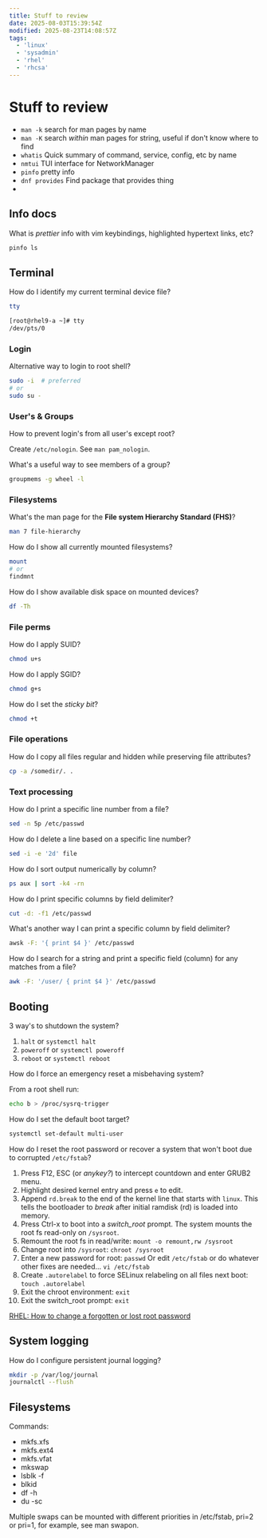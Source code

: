 ```yaml
---
title: Stuff to review
date: 2025-08-03T15:39:54Z
modified: 2025-08-23T14:08:57Z
tags:
  - 'linux'
  - 'sysadmin'
  - 'rhel'
  - 'rhcsa'
---
```


# Stuff to review

* `man -k` search for man pages by name
* `man -K` search _within_ man pages for string, useful if don't know where to find
* `whatis` Quick summary of command, service, config, etc by name
* `nmtui` TUI interface for NetworkManager
* `pinfo` pretty info
* `dnf provides` Find package that provides thing
* 

## Info docs

What is _prettier_ info with vim keybindings, highlighted hypertext links, etc?

```bash
pinfo ls
```

## Terminal

How do I identify my current terminal device file?

```bash
tty
```

```bash
[root@rhel9-a ~]# tty
/dev/pts/0
```

### Login

Alternative way to login to root shell?

```bash
sudo -i  # preferred
# or
sudo su -
```

### User's & Groups

How to prevent login's from all user's except root?

Create `/etc/nologin`. See `man pam_nologin`.

What's a useful way to see members of a group?

```bash
groupmems -g wheel -l
```

### Filesystems

What's the man page for the **File system Hierarchy Standard (FHS)**?

```bash
man 7 file-hierarchy
```

How do I show all currently mounted filesystems?

```bash
mount
# or
findmnt
```

How do I show available disk space on mounted devices?

```bash
df -Th
```

### File perms

How do I apply SUID?

```bash
chmod u+s
```

How do I apply SGID?

```bash
chmod g+s
```

How do I set the _sticky bit_?

```bash
chmod +t
```

### File operations

How do I copy all files regular and hidden while preserving file attributes?

```bash
cp -a /somedir/. .
```

### Text processing

How do I print a specific line number from a file?

```bash
sed -n 5p /etc/passwd
```

How do I delete a line based on a specific line number?

```bash
sed -i -e '2d' file
```

How do I sort output numerically by column?

```bash
ps aux | sort -k4 -rn
```

How do I print specific columns by field delimiter?

```bash
cut -d: -f1 /etc/passwd
```

What's another way I can print a specific column by field delimiter?

```bash
awsk -F: '{ print $4 }' /etc/passwd
```

How do I search for a string and print a specific field (column) for any matches from a file?

```bash
awk -F: '/user/ { print $4 }' /etc/passwd
```

## Booting

3 way's to shutdown the system?

1. `halt` or `systemctl halt`
2. `poweroff` or `systemctl poweroff`
3. `reboot` or `systemctl reboot`

How do I force an emergency reset a misbehaving system?

From a root shell run:

```bash
echo b > /proc/sysrq-trigger
```

How do I set the default boot target?

```bash
systemctl set-default multi-user
```

How do I reset the root password or recover a system that won't boot due to corrupted `/etc/fstab`?

1. Press F12, ESC (or _anykey?_) to intercept countdown and enter GRUB2 menu.
2. Highlight desired kernel entry and press `e` to edit.
3. Append `rd.break` to the end of the kernel line that starts with `linux`.
  This tells the bootloader to _break_ after initial ramdisk (rd) is loaded into memory.
4. Press Ctrl-x to boot into a _switch\_root_ prompt.
  The system mounts the root fs read-only on `/sysroot`.
6. Remount the root fs in read/write:
  `mount -o remount,rw /sysroot`
5. Change root into `/sysroot`:
  `chroot /sysroot`
7. Enter a new password for root:
  `passwd`
  Or edit `/etc/fstab` or do whatever other fixes are needed...
  `vi /etc/fstab`
8. Create `.autorelabel` to force SELinux relabeling on all files next boot:
  `touch .autorelabel`
9. Exit the chroot environment:
  `exit`
10. Exit the switch_root prompt:
  `exit`

[RHEL: How to change a forgotten or lost root password](https://access.redhat.com/solutions/1192)

## System logging

How do I configure persistent journal logging?

```bash
mkdir -p /var/log/journal
journalctl --flush
```

## Filesystems

Commands:

* mkfs.xfs
* mkfs.ext4
* mkfs.vfat
* mkswap
* lsblk -f
* blkid
* df -h
* du -sc

Multiple swaps can be mounted with different priorities in /etc/fstab, pri=2 or pri=1, for example, see man swapon.
